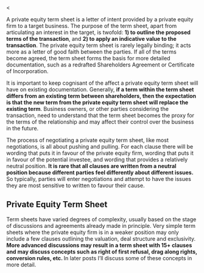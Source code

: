 <<p>A private equity term sheet is a letter of intent provided by a private equity firm to a target business. The purpose of the term sheet, apart from articulating an interest in the target, is twofold: <strong>1) to outline the proposed terms of the transaction</strong>, and <strong>2) to apply an indicative value to the transaction</strong>. The private equity term sheet is rarely legally binding; it acts more as a letter of good faith between the parties. If all of the terms become agreed, the term sheet forms the basis for more detailed documentation, such as a redrafted Shareholders Agreement or Certificate of Incorporation.</p><p>It is important to keep cognisant of the affect a private equity term sheet will have on existing documentation. Generally, <strong>if a term within the term sheet differs from an existing term between shareholders, then the expectation is that the new term from the private equity term sheet will replace the existing term</strong>. Business owners, or other parties considering the transaction, need to understand that the term sheet becomes the proxy for the terms of the relationship and may affect their control over the business in the future.</p><p>The process of negotiating a private equity term sheet, like most negotiations, is all about pushing and pulling. For each clause there will be wording that puts it in favour of the private equity firm, wording that puts it in favour of the potential investee, and wording that provides a relatively neutral position. <strong>It is rare that all clauses are written from a neutral position because different parties feel differently about different issues. </strong>So typically, parties will enter negotiations and attempt to have the issues they are most sensitive to written to favour their cause.</p><h2>Private Equity Term Sheet</h2><p>Term sheets have varied degrees of complexity, usually based on the stage of discussions and agreements already made in principle. Very simple term sheets where the private equity firm is in a weaker position may only include a few clauses outlining the valuation, deal structure and exclusivity. <strong>More advanced discussions may result in a term sheet with 15+ clauses and may discuss concepts such as right of first refusal, drag along rights, conversion rules, etc. </strong>In later posts I&#8217;ll discuss some of these concepts in more detail.</p>
